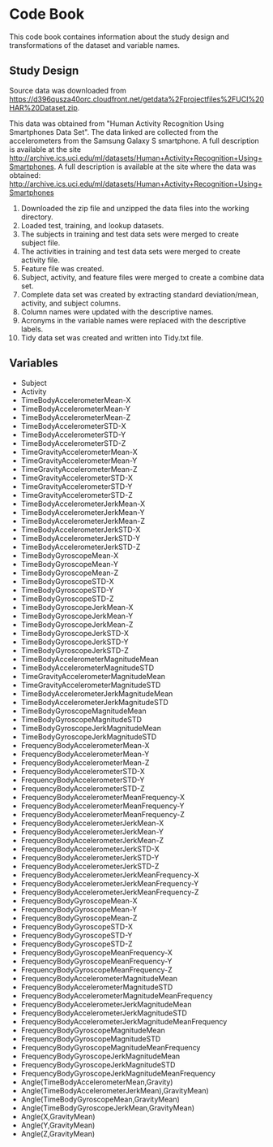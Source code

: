 Code Book
=========

This code book containes information about the study design and transformations of the dataset and variable names.

Study Design
------------

Source data was downloaded from <https://d396qusza40orc.cloudfront.net/getdata%2Fprojectfiles%2FUCI%20HAR%20Dataset.zip>. 

This data was obtained from "Human Activity Recognition Using Smartphones Data Set". The data linked are collected from the accelerometers from the Samsung Galaxy S smartphone. A full description is available at the site <http://archive.ics.uci.edu/ml/datasets/Human+Activity+Recognition+Using+Smartphones>.
A full description is available at the site where the data was obtained: http://archive.ics.uci.edu/ml/datasets/Human+Activity+Recognition+Using+Smartphones

1. Downloaded the zip file and unzipped the data files into the working directory.
2. Loaded test, training, and lookup datasets.
3. The subjects in training and test data sets were merged to create subject file.
4. The activities in training and test data sets were merged to create activity file.
5. Feature file was created.
6. Subject, activity, and feature files were merged to create a combine data set.
7. Complete data set was created by extracting standard deviation/mean, activity, and subject columns.
8. Column names were updated with the descriptive names.
9. Acronyms in the variable names were replaced with the descriptive labels.
10. Tidy data set was created and written into Tidy.txt file.

Variables
---------
 - Subject
 - Activity
 - TimeBodyAccelerometerMean-X
 - TimeBodyAccelerometerMean-Y
 - TimeBodyAccelerometerMean-Z
 - TimeBodyAccelerometerSTD-X
 - TimeBodyAccelerometerSTD-Y
 - TimeBodyAccelerometerSTD-Z
 - TimeGravityAccelerometerMean-X
 - TimeGravityAccelerometerMean-Y
 - TimeGravityAccelerometerMean-Z
 - TimeGravityAccelerometerSTD-X
 - TimeGravityAccelerometerSTD-Y
 - TimeGravityAccelerometerSTD-Z
 - TimeBodyAccelerometerJerkMean-X
 - TimeBodyAccelerometerJerkMean-Y
 - TimeBodyAccelerometerJerkMean-Z
 - TimeBodyAccelerometerJerkSTD-X
 - TimeBodyAccelerometerJerkSTD-Y
 - TimeBodyAccelerometerJerkSTD-Z
 - TimeBodyGyroscopeMean-X
 - TimeBodyGyroscopeMean-Y
 - TimeBodyGyroscopeMean-Z
 - TimeBodyGyroscopeSTD-X
 - TimeBodyGyroscopeSTD-Y
 - TimeBodyGyroscopeSTD-Z
 - TimeBodyGyroscopeJerkMean-X
 - TimeBodyGyroscopeJerkMean-Y
 - TimeBodyGyroscopeJerkMean-Z
 - TimeBodyGyroscopeJerkSTD-X
 - TimeBodyGyroscopeJerkSTD-Y
 - TimeBodyGyroscopeJerkSTD-Z
 - TimeBodyAccelerometerMagnitudeMean
 - TimeBodyAccelerometerMagnitudeSTD
 - TimeGravityAccelerometerMagnitudeMean
 - TimeGravityAccelerometerMagnitudeSTD
 - TimeBodyAccelerometerJerkMagnitudeMean
 - TimeBodyAccelerometerJerkMagnitudeSTD
 - TimeBodyGyroscopeMagnitudeMean
 - TimeBodyGyroscopeMagnitudeSTD
 - TimeBodyGyroscopeJerkMagnitudeMean
 - TimeBodyGyroscopeJerkMagnitudeSTD
 - FrequencyBodyAccelerometerMean-X
 - FrequencyBodyAccelerometerMean-Y
 - FrequencyBodyAccelerometerMean-Z
 - FrequencyBodyAccelerometerSTD-X
 - FrequencyBodyAccelerometerSTD-Y
 - FrequencyBodyAccelerometerSTD-Z
 - FrequencyBodyAccelerometerMeanFrequency-X
 - FrequencyBodyAccelerometerMeanFrequency-Y
 - FrequencyBodyAccelerometerMeanFrequency-Z
 - FrequencyBodyAccelerometerJerkMean-X
 - FrequencyBodyAccelerometerJerkMean-Y
 - FrequencyBodyAccelerometerJerkMean-Z
 - FrequencyBodyAccelerometerJerkSTD-X
 - FrequencyBodyAccelerometerJerkSTD-Y
 - FrequencyBodyAccelerometerJerkSTD-Z
 - FrequencyBodyAccelerometerJerkMeanFrequency-X
 - FrequencyBodyAccelerometerJerkMeanFrequency-Y
 - FrequencyBodyAccelerometerJerkMeanFrequency-Z
 - FrequencyBodyGyroscopeMean-X
 - FrequencyBodyGyroscopeMean-Y
 - FrequencyBodyGyroscopeMean-Z
 - FrequencyBodyGyroscopeSTD-X
 - FrequencyBodyGyroscopeSTD-Y
 - FrequencyBodyGyroscopeSTD-Z
 - FrequencyBodyGyroscopeMeanFrequency-X
 - FrequencyBodyGyroscopeMeanFrequency-Y
 - FrequencyBodyGyroscopeMeanFrequency-Z
 - FrequencyBodyAccelerometerMagnitudeMean
 - FrequencyBodyAccelerometerMagnitudeSTD
 - FrequencyBodyAccelerometerMagnitudeMeanFrequency
 - FrequencyBodyAccelerometerJerkMagnitudeMean
 - FrequencyBodyAccelerometerJerkMagnitudeSTD
 - FrequencyBodyAccelerometerJerkMagnitudeMeanFrequency
 - FrequencyBodyGyroscopeMagnitudeMean
 - FrequencyBodyGyroscopeMagnitudeSTD
 - FrequencyBodyGyroscopeMagnitudeMeanFrequency
 - FrequencyBodyGyroscopeJerkMagnitudeMean
 - FrequencyBodyGyroscopeJerkMagnitudeSTD
 - FrequencyBodyGyroscopeJerkMagnitudeMeanFrequency
 - Angle(TimeBodyAccelerometerMean,Gravity)
 - Angle(TimeBodyAccelerometerJerkMean),GravityMean)
 - Angle(TimeBodyGyroscopeMean,GravityMean)
 - Angle(TimeBodyGyroscopeJerkMean,GravityMean)
 - Angle(X,GravityMean)
 - Angle(Y,GravityMean)
 - Angle(Z,GravityMean)

